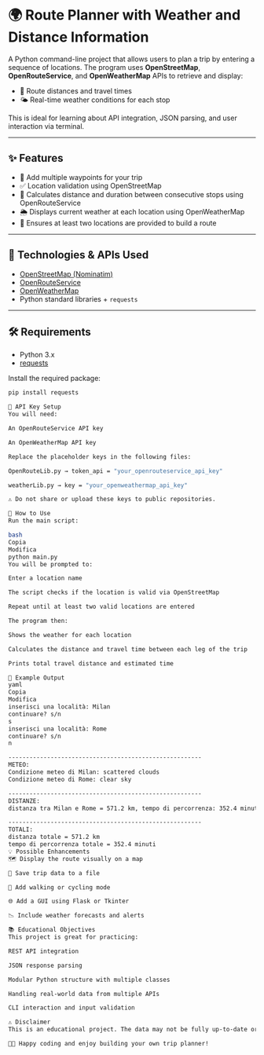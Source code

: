 # 🌍 Route Planner with Weather and Distance Information

A Python command-line project that allows users to plan a trip by entering a sequence of locations. The program uses **OpenStreetMap**, **OpenRouteService**, and **OpenWeatherMap** APIs to retrieve and display:

- 🧭 Route distances and travel times  
- 🌤️ Real-time weather conditions for each stop  

This is ideal for learning about API integration, JSON parsing, and user interaction via terminal.

---

## ✨ Features

- 📌 Add multiple waypoints for your trip
- ✅ Location validation using OpenStreetMap
- 🚗 Calculates distance and duration between consecutive stops using OpenRouteService
- 🌦️ Displays current weather at each location using OpenWeatherMap
- 🔁 Ensures at least two locations are provided to build a route

---

## 🧰 Technologies & APIs Used

- [OpenStreetMap (Nominatim)](https://nominatim.openstreetmap.org/)
- [OpenRouteService](https://openrouteservice.org/)
- [OpenWeatherMap](https://openweathermap.org/)
- Python standard libraries + `requests`

---

## 🛠️ Requirements

- Python 3.x
- [requests](https://pypi.org/project/requests/)

Install the required package:

```bash
pip install requests

🔐 API Key Setup
You will need:

An OpenRouteService API key

An OpenWeatherMap API key

Replace the placeholder keys in the following files:

OpenRouteLib.py → token_api = "your_openrouteservice_api_key"

weatherLib.py → key = "your_openweathermap_api_key"

⚠️ Do not share or upload these keys to public repositories.

🚀 How to Use
Run the main script:

bash
Copia
Modifica
python main.py
You will be prompted to:

Enter a location name

The script checks if the location is valid via OpenStreetMap

Repeat until at least two valid locations are entered

The program then:

Shows the weather for each location

Calculates the distance and travel time between each leg of the trip

Prints total travel distance and estimated time

📌 Example Output
yaml
Copia
Modifica
inserisci una località: Milan
continuare? s/n
s
inserisci una località: Rome
continuare? s/n
n

-------------------------------------------------------
METEO:
Condizione meteo di Milan: scattered clouds
Condizione meteo di Rome: clear sky

-------------------------------------------------------
DISTANZE:
distanza tra Milan e Rome = 571.2 km, tempo di percorrenza: 352.4 minuti

-------------------------------------------------------
TOTALI:
distanza totale = 571.2 km
tempo di percorrenza totale = 352.4 minuti
💡 Possible Enhancements
🗺️ Display the route visually on a map

💾 Save trip data to a file

🧭 Add walking or cycling mode

🌐 Add a GUI using Flask or Tkinter

📉 Include weather forecasts and alerts

📚 Educational Objectives
This project is great for practicing:

REST API integration

JSON response parsing

Modular Python structure with multiple classes

Handling real-world data from multiple APIs

CLI interaction and input validation

⚠️ Disclaimer
This is an educational project. The data may not be fully up-to-date or suitable for critical decisions like real-time navigation or travel planning.

👨‍💻 Happy coding and enjoy building your own trip planner!